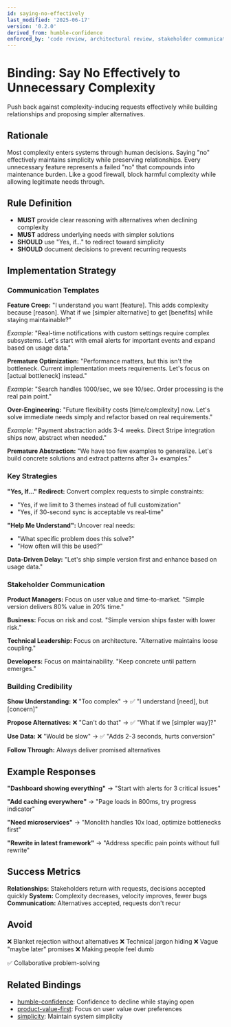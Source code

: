```yaml
---
id: saying-no-effectively
last_modified: '2025-06-17'
version: '0.2.0'
derived_from: humble-confidence
enforced_by: 'code review, architectural review, stakeholder communication'
---
```


# Binding: Say No Effectively to Unnecessary Complexity

Push back against complexity-inducing requests effectively while building relationships and proposing simpler alternatives.

## Rationale

Most complexity enters systems through human decisions. Saying "no" effectively maintains simplicity while preserving relationships. Every unnecessary feature represents a failed "no" that compounds into maintenance burden. Like a good firewall, block harmful complexity while allowing legitimate needs through.

## Rule Definition

- **MUST** provide clear reasoning with alternatives when declining complexity
- **MUST** address underlying needs with simpler solutions
- **SHOULD** use "Yes, if..." to redirect toward simplicity
- **SHOULD** document decisions to prevent recurring requests

## Implementation Strategy

### Communication Templates

**Feature Creep:** "I understand you want [feature]. This adds complexity because [reason]. What if we [simpler alternative] to get [benefits] while staying maintainable?"

*Example:* "Real-time notifications with custom settings require complex subsystems. Let's start with email alerts for important events and expand based on usage data."

**Premature Optimization:** "Performance matters, but this isn't the bottleneck. Current implementation meets requirements. Let's focus on [actual bottleneck] instead."

*Example:* "Search handles 1000/sec, we see 10/sec. Order processing is the real pain point."

**Over-Engineering:** "Future flexibility costs [time/complexity] now. Let's solve immediate needs simply and refactor based on real requirements."

*Example:* "Payment abstraction adds 3-4 weeks. Direct Stripe integration ships now, abstract when needed."

**Premature Abstraction:** "We have too few examples to generalize. Let's build concrete solutions and extract patterns after 3+ examples."

### Key Strategies

**"Yes, If..." Redirect:** Convert complex requests to simple constraints:
- "Yes, if we limit to 3 themes instead of full customization"
- "Yes, if 30-second sync is acceptable vs real-time"

**"Help Me Understand":** Uncover real needs:
- "What specific problem does this solve?"
- "How often will this be used?"

**Data-Driven Delay:** "Let's ship simple version first and enhance based on usage data."

### Stakeholder Communication

**Product Managers:** Focus on user value and time-to-market. "Simple version delivers 80% value in 20% time."

**Business:** Focus on risk and cost. "Simple version ships faster with lower risk."

**Technical Leadership:** Focus on architecture. "Alternative maintains loose coupling."

**Developers:** Focus on maintainability. "Keep concrete until pattern emerges."

### Building Credibility

**Show Understanding:** ❌ "Too complex" → ✅ "I understand [need], but [concern]"

**Propose Alternatives:** ❌ "Can't do that" → ✅ "What if we [simpler way]?"

**Use Data:** ❌ "Would be slow" → ✅ "Adds 2-3 seconds, hurts conversion"

**Follow Through:** Always deliver promised alternatives

## Example Responses

**"Dashboard showing everything"** → "Start with alerts for 3 critical issues"

**"Add caching everywhere"** → "Page loads in 800ms, try progress indicator"

**"Need microservices"** → "Monolith handles 10x load, optimize bottlenecks first"

**"Rewrite in latest framework"** → "Address specific pain points without full rewrite"

## Success Metrics

**Relationships:** Stakeholders return with requests, decisions accepted quickly
**System:** Complexity decreases, velocity improves, fewer bugs
**Communication:** Alternatives accepted, requests don't recur

## Avoid

❌ Blanket rejection without alternatives
❌ Technical jargon hiding
❌ Vague "maybe later" promises
❌ Making people feel dumb

✅ Collaborative problem-solving

## Related Bindings

- [humble-confidence](../../docs/tenets/humble-confidence.md): Confidence to decline while staying open
- [product-value-first](../../docs/tenets/product-value-first.md): Focus on user value over preferences
- [simplicity](../../docs/tenets/simplicity.md): Maintain system simplicity
